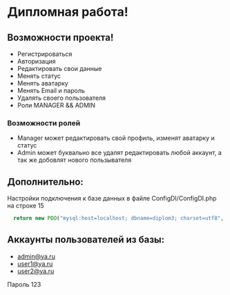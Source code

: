 # Дипломная работа! 

## Возможности проекта!
- Регистрироваться
- Авторизация
- Редактировать свои данные
- Менять статус
- Менять аватарку
- Менять Email и пароль 
- Удалять своего пользователя
- Роли MANAGER && ADMIN


### Возможности ролей 
- Manager может редактировать свой профиль, изменят аватарку и статус
- Admin может буквально все удалят редактировать любой аккаунт, а так же добовлят нового пользывателя 


## Дополнительно:
Настройки подключения к базе данных в файле ConfigDI/ConfigDI.php на строке 15

```php
  return new PDO("mysql:host=localhost; dbname=diplom3; charset=utf8", "root", "root");
```


## Аккаунты пользователей из базы:
- admin@ya.ru
- user1@ya.ru
- user2@ya.ru

Пароль 123
